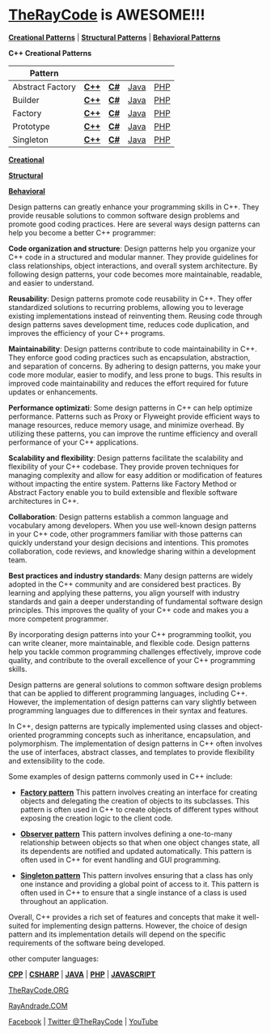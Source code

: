 # [TheRayCode](../../README.md) is AWESOME!!!

**[Creational Patterns](../README.md)** | **[Structural Patterns](../Structural/README.md)** | **[Behavioral Patterns](../Behavioral/README.md)**

**C++ Creational Patterns**

|Pattern|   |   |   |   |
|---|---|---|---|---|
| Abstract Factory | [**C++**](../CPP/Creational/AbstractFactory/README.md) | [**C#**](../Csharp/Creational/AbstractFactory/README.md) | [Java](../Java/Creational/AbstractFactory/README.md) | [PHP](../PHP/Creational/AbstractFactory/README.md) |
| Builder| [**C++**](../CPP/Creational/Builder/README.md) | [**C#**](../Csharp/Creational/Builder/README.md) | [Java](../Java/Creational/Builder/README.md) | [PHP](../PHP/Creational/Builder/README.md) |
| Factory | [**C++**](../CPP/Creational/Factory/README.md) | [**C#**](../Csharp/Creational/Factory/README.md) | [Java](../Java/Creational/Factory/README.md) | [PHP](../PHP/Creational/Factory/README.md) |
| Prototype | [**C++**](.../CPP/Creational/Prototype/README.md) | [**C#**](../Csharp/Creational/Prototype/README.md) | [Java](../Java/Creational/Prototype/README.md) | [PHP](../PHP/Creational/Prototype/README.md) |
| Singleton | [**C++**](../CPP/Creational/Singleton/README.md) | [**C#**](../Csharp/Creational/Singleton/README.md) | [Java](../Java/Creational/Singleton/README.md) | [PHP](../PHP/Creational/Singleton/README.md) |


**[Creational](../Creational/README.md)**

**[Structural](./Structural/README.md)**

**[Behavioral](./Behavioral/README.md)**

Design patterns can greatly enhance your programming skills in C++. They provide reusable solutions to common software design problems and promote good coding practices. Here are several ways design patterns can help you become a better C++ programmer:

**Code organization and structure**: Design patterns help you organize your C++ code in a structured and modular manner. They provide guidelines for class relationships, object interactions, and overall system architecture. By following design patterns, your code becomes more maintainable, readable, and easier to understand.

**Reusability**: Design patterns promote code reusability in C++. They offer standardized solutions to recurring problems, allowing you to leverage existing implementations instead of reinventing them. Reusing code through design patterns saves development time, reduces code duplication, and improves the efficiency of your C++ programs.

**Maintainability**: Design patterns contribute to code maintainability in C++. They enforce good coding practices such as encapsulation, abstraction, and separation of concerns. By adhering to design patterns, you make your code more modular, easier to modify, and less prone to bugs. This results in improved code maintainability and reduces the effort required for future updates or enhancements.

**Performance optimizati**: Some design patterns in C++ can help optimize performance. Patterns such as Proxy or Flyweight provide efficient ways to manage resources, reduce memory usage, and minimize overhead. By utilizing these patterns, you can improve the runtime efficiency and overall performance of your C++ applications.

**Scalability and flexibility**: Design patterns facilitate the scalability and flexibility of your C++ codebase. They provide proven techniques for managing complexity and allow for easy addition or modification of features without impacting the entire system. Patterns like Factory Method or Abstract Factory enable you to build extensible and flexible software architectures in C++.

**Collaboration**: Design patterns establish a common language and vocabulary among developers. When you use well-known design patterns in your C++ code, other programmers familiar with those patterns can quickly understand your design decisions and intentions. This promotes collaboration, code reviews, and knowledge sharing within a development team.

**Best practices and industry standards**: Many design patterns are widely adopted in the C++ community and are considered best practices. By learning and applying these patterns, you align yourself with industry standards and gain a deeper understanding of fundamental software design principles. This improves the quality of your C++ code and makes you a more competent programmer.

By incorporating design patterns into your C++ programming toolkit, you can write cleaner, more maintainable, and flexible code. Design patterns help you tackle common programming challenges effectively, improve code quality, and contribute to the overall excellence of your C++ programming skills.

Design patterns are general solutions to common software design problems that can be applied to different programming languages, including C++. However, the implementation of design patterns can vary slightly between programming languages due to differences in their syntax and features.

In C++, design patterns are typically implemented using classes and object-oriented programming concepts such as inheritance, encapsulation, and polymorphism. The implementation of design patterns in C++ often involves the use of interfaces, abstract classes, and templates to provide flexibility and extensibility to the code.

Some examples of design patterns commonly used in C++ include:

* **[Factory pattern](./Creational/Factory/README.md)** This pattern involves creating an interface for creating objects and delegating the creation of objects to its subclasses. This pattern is often used in C++ to create objects of different types without exposing the creation logic to the client code.

 * **[Observer pattern](./Behavioral/Observer/README.md)** This pattern involves defining a one-to-many relationship between objects so that when one object changes state, all its dependents are notified and updated automatically. This pattern is often used in C++ for event handling and GUI programming.

* **[Singleton pattern](./Creational/Singleton/README.md)** This pattern involves ensuring that a class has only one instance and providing a global point of access to it. This pattern is often used in C++ to ensure that a single instance of a class is used throughout an application.

Overall, C++ provides a rich set of features and concepts that make it well-suited for implementing design patterns. However, the choice of design pattern and its implementation details will depend on the specific requirements of the software being developed.

other computer languages:

**[CPP](../CPP/README.md)** | **[CSHARP](../Csharp/README.md)** | **[JAVA](../Java/README.md)**  | **[PHP](../PHP/README.md)** | **[JAVASCRIPT](../JavaScript/README.md)**


[TheRayCode.ORG](https://www.TheRayCode.ORG)

[RayAndrade.COM](https://www.RayAndrade.com)

[Facebook](https://www.facebook.com/TheRayCode/) | [Twitter @TheRayCode](https://www.twitter.com/TheRayCode/) | [YouTube](https://www.youtube.com/TheRayCode/)
